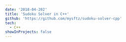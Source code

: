 ```yaml
---
date: '2018-04-202'
title: 'Sudoku Solver in C++'
github: 'https://github.com/mysftz/sudoku-solver-cpp'
tech:
  - C++
showInProjects: false
---
```

